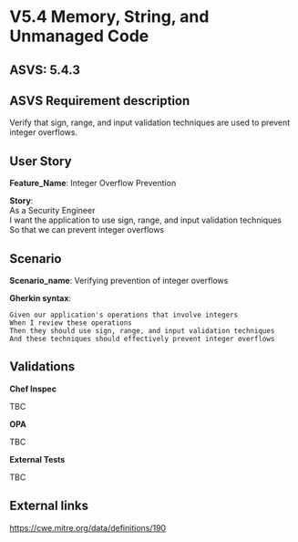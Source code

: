 # V5.4 Memory, String, and Unmanaged Code

## ASVS: 5.4.3

## ASVS Requirement description

Verify that sign, range, and input validation techniques are used
to prevent integer overflows.

## User Story

**Feature_Name**: Integer Overflow Prevention

**Story**:\
As a Security Engineer\
I want the application to use sign, range, and input validation techniques\
So that we can prevent integer overflows

## Scenario

**Scenario_name**: Verifying prevention of integer overflows

**Gherkin syntax**:

```gherkin
Given our application's operations that involve integers
When I review these operations
Then they should use sign, range, and input validation techniques
And these techniques should effectively prevent integer overflows
```

## Validations

**Chef Inspec**

TBC

**OPA**

TBC

**External Tests**

TBC

## External links

<https://cwe.mitre.org/data/definitions/190>
